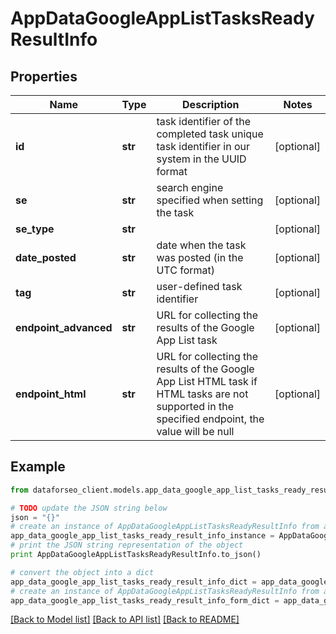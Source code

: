 # AppDataGoogleAppListTasksReadyResultInfo


## Properties

Name | Type | Description | Notes
------------ | ------------- | ------------- | -------------
**id** | **str** | task identifier of the completed task unique task identifier in our system in the UUID format | [optional] 
**se** | **str** | search engine specified when setting the task | [optional] 
**se_type** | **str** |  | [optional] 
**date_posted** | **str** | date when the task was posted (in the UTC format) | [optional] 
**tag** | **str** | user-defined task identifier | [optional] 
**endpoint_advanced** | **str** | URL for collecting the results of the Google App List task | [optional] 
**endpoint_html** | **str** | URL for collecting the results of the Google App List HTML task if HTML tasks are not supported in the specified endpoint, the value will be null | [optional] 

## Example

```python
from dataforseo_client.models.app_data_google_app_list_tasks_ready_result_info import AppDataGoogleAppListTasksReadyResultInfo

# TODO update the JSON string below
json = "{}"
# create an instance of AppDataGoogleAppListTasksReadyResultInfo from a JSON string
app_data_google_app_list_tasks_ready_result_info_instance = AppDataGoogleAppListTasksReadyResultInfo.from_json(json)
# print the JSON string representation of the object
print AppDataGoogleAppListTasksReadyResultInfo.to_json()

# convert the object into a dict
app_data_google_app_list_tasks_ready_result_info_dict = app_data_google_app_list_tasks_ready_result_info_instance.to_dict()
# create an instance of AppDataGoogleAppListTasksReadyResultInfo from a dict
app_data_google_app_list_tasks_ready_result_info_form_dict = app_data_google_app_list_tasks_ready_result_info.from_dict(app_data_google_app_list_tasks_ready_result_info_dict)
```
[[Back to Model list]](../README.md#documentation-for-models) [[Back to API list]](../README.md#documentation-for-api-endpoints) [[Back to README]](../README.md)


